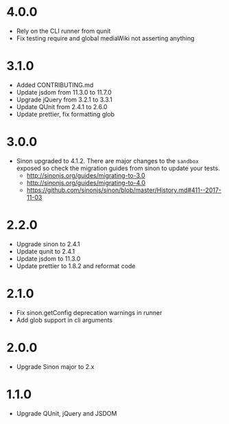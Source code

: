 # 4.0.0

* Rely on the CLI runner from qunit
* Fix testing require and global mediaWiki not asserting anything

# 3.1.0

* Added CONTRIBUTING.md
* Update jsdom from 11.3.0 to 11.7.0
* Upgrade jQuery from 3.2.1 to 3.3.1
* Update QUnit from 2.4.1 to 2.6.0
* Update prettier, fix formatting glob

# 3.0.0

* Sinon upgraded to 4.1.2. There are major changes to the `sandbox` exposed so
  check the migration guides from sinon to update your tests.
  * http://sinonjs.org/guides/migrating-to-3.0
  * http://sinonjs.org/guides/migrating-to-4.0
  * https://github.com/sinonjs/sinon/blob/master/History.md#411--2017-11-03

# 2.2.0

* Upgrade sinon to 2.4.1
* Update qunit to 2.4.1
* Update jsdom to 11.3.0
* Update prettier to 1.8.2 and reformat code

# 2.1.0

* Fix sinon.getConfig deprecation warnings in runner
* Add glob support in cli arguments

# 2.0.0

* Upgrade Sinon major to 2.x

# 1.1.0

* Upgrade QUnit, jQuery and JSDOM
